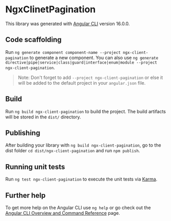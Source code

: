 # NgxClinetPagination

This library was generated with [Angular CLI](https://github.com/angular/angular-cli) version 16.0.0.

## Code scaffolding

Run `ng generate component component-name --project ngx-client-pagination` to generate a new component. You can also use `ng generate directive|pipe|service|class|guard|interface|enum|module --project ngx-client-pagination`.
> Note: Don't forget to add `--project ngx-client-pagination` or else it will be added to the default project in your `angular.json` file. 

## Build

Run `ng build ngx-client-pagination` to build the project. The build artifacts will be stored in the `dist/` directory.

## Publishing

After building your library with `ng build ngx-client-pagination`, go to the dist folder `cd dist/ngx-client-pagination` and run `npm publish`.

## Running unit tests

Run `ng test ngx-client-pagination` to execute the unit tests via [Karma](https://karma-runner.github.io).

## Further help

To get more help on the Angular CLI use `ng help` or go check out the [Angular CLI Overview and Command Reference](https://angular.io/cli) page.
